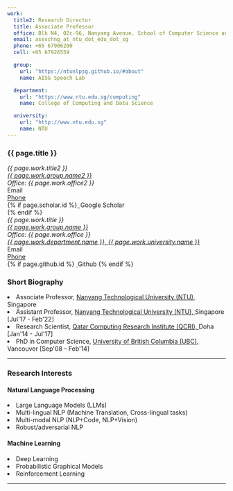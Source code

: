 ```yaml
---
work:
  title2: Research Director
  title: Associate Professor
  office: Blk N4, 02c-96, Nanyang Avenue. School of Computer Science and Engineering. Nanyang Technological University, Singapore 639798
  email: aseschng_at_ntu_dot_edu_dot_sg
  phone: +65 67906200
  cell: +65 67926559

  group:
    url: "https://ntunlpsg.github.io/#about"
    name: AISG Speech Lab

  department:
    url: "https://www.ntu.edu.sg/computing"
    name: College of Computing and Data Science

  university:
    url: "http://www.ntu.edu.sg"
    name: NTU
---
```



<div class="page-header">
  <div class="row">
    <div class="col-sm-12">
      <h3>{{ page.title }} </h3>
    </div>
  </div>

  <div class="row">
    <div class="col-sm-6">
      <address>
        {{ page.work.title2 }} <br/> 
        <a href="{{ page.work.group.url2 }}">{{ page.work.group.name2 }}</a><br/>
        Office: {{ page.work.office2 }}<br/>         
      </address>
    </div>
    <div class="col-sm-4">
      <a href="mailto:{{ page.work.email2 }}"><span class="glyphicon glyphicon-envelope"></span></a> Email<br/>
      <a href="tel:{{ page.work.phone2 }}"><span class="glyphicon glyphicon-phone"></span>Phone</a><br/>
      {% if page.scholar.id %}<a href="http://scholar.google.com/citations?user={{ page.scholar.id }}">
        <img src="img/ico/gs.png" alt=""/>
      </a> Google Scholar<br/>{% endif %}
    </div>
  </div>

  <div class="row">
    <div class="col-sm-6">
      <address>
        {{ page.work.title }}<br/>
        <a href="{{ page.work.group.url }}">{{ page.work.group.name }}</a><br/>
        Office: {{ page.work.office }}<br/> 
        <a href="{{ page.work.department.url }}">{{ page.work.department.name }}, </a> <a href="{{ page.work.university.url }}">{{ page.work.university.name }}</a> <br/> 
      </address>
    </div>
    <div class="col-sm-4">
      <a href="mailto:{{ page.work.email }}"><span class="glyphicon glyphicon-envelope"></span></a> Email<br/>
      <a href="tel:{{ page.work.phone }}"><span class="glyphicon glyphicon-phone"></span>Phone</a><br/>
      {% if page.github.id %} <a href="http://github.com/{{ page.github.id }}">
        <img src="img/ico/github_icon.png" alt=""/>
      </a> Github {% endif %}
    </div>
  </div>
</div>




<div class="row">
  <div class="col-sm-12">
    <h3> Short Biography </h3>
      <li> Associate Professor, <a href=http://www.ntu.edu.sg> Nanyang Technological University (NTU), </a>    Singapore </li>
      <li> Assistant Professor, <a href=http://www.ntu.edu.sg> Nanyang Technological University (NTU), </a>    Singapore [Jul'17 - Feb'22] </li>
      <li> Research Scientist,  <a href=http://qcri.qa/> Qatar Computing Research Institute (QCRI), </a> Doha [Jan'14 - Jul'17] </li>
      <li> PhD in Computer Science, <a href=https://www.cs.ubc.ca/> University of British Columbia (UBC),</a> Vancouver [Sep'08 - Feb'14] </li>
  </div>
</div>

<hr>


<div class="row">
  <div class="col-sm-12">
    <h3> Research Interests </h3>
  </div>
</div>

<div class="row">
  <div class="col-sm-6">
    <nlp>
      <h4> Natural Language Processing </h4>
      <li> Large Language Models (LLMs) </li>
      <li> Multi-lingual NLP (Machine Translation, Cross-lingual tasks) </li>
      <li> Multi-modal NLP  (NLP+Code, NLP+Vision) </li>
      <li> Robust/adversarial NLP  </li>
    </nlp>
  </div>
  <div class="col-sm-6">
    <ml>
      <h4> Machine Learning </h4>
      <li> Deep Learning </li>
      <li> Probabilistic Graphical Models </li>
      <li> Reinforcement Learning </li>
    </ml>
  </div>
</div>

<hr>
